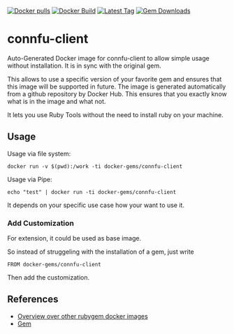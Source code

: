 [![Docker pulls](https://img.shields.io/docker/pulls/rubygem/connfu-client.svg)](https://hub.docker.com/r/rubygem/connfu-client/)
[![Docker Build](https://img.shields.io/docker/automated/rubygem/connfu-client.svg)](https://hub.docker.com/r/rubygem/connfu-client/)
[![Latest Tag](https://img.shields.io/github/tag/docker-rubygem/connfu-client.svg)](https://hub.docker.com/r/rubygem/connfu-client/)
[![Gem Downloads](https://img.shields.io/gem/dt/connfu-client.svg)](https://rubygems.org/gems/connfu-client/)
# connfu-client

Auto-Generated Docker image for connfu-client to allow simple usage without installation.
It is in sync with the original gem.

This allows to use a specific version of your favorite gem and ensures that this image will be supported in future.
The image is generated automatically from a github repository by Docker Hub.
This ensures that you exactly know what is in the image and what not.

It lets you use Ruby Tools without the need to install ruby on your machine.

## Usage

Usage via file system:

`docker run -v $(pwd):/work -ti docker-gems/connfu-client`

Usage via Pipe:

`echo "test" | docker run -ti docker-gems/connfu-client`

It depends on your specific use case how your want to use it.

### Add Customization

For extension, it could be used as base image.

So instead of struggeling with the installation of a gem, just write

`FROM docker-gems/connfu-client`

Then add the customization.

## References

 - [Overview over other rubygem docker images](https://github.com/thinkbot/docker-rubygem)
 - [Gem](https://rubygems.org/gems/connfu-client/)

